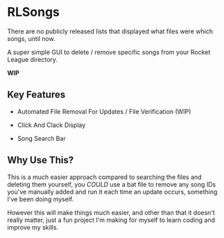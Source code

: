 # RLSongs
There are no publicly released lists that displayed what files were which songs, until now.

A super simple GUI to delete / remove specific songs from your Rocket League directory.

**WIP**

## Key Features

- Automated File Removal For Updates / File Verification (WIP)

- Click And Clack Display

- Song Search Bar

## Why Use This?

This is a much easier approach compared to searching the files and deleting them yourself, you *COULD* use a bat file to remove any song IDs you've manually added and run it each time an update occurs, something I've been doing myself.

However this will make things much easier, and other than that it doesn't really matter, just a fun project I'm making for myself to learn coding and improve my skills.
